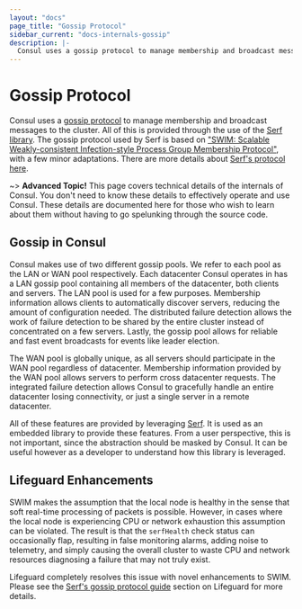```yaml
---
layout: "docs"
page_title: "Gossip Protocol"
sidebar_current: "docs-internals-gossip"
description: |-
  Consul uses a gossip protocol to manage membership and broadcast messages to the cluster. All of this is provided through the use of the Serf library. The gossip protocol used by Serf is based on SWIM: Scalable Weakly-consistent Infection-style Process Group Membership Protocol, with a few minor adaptations.
---
```


# Gossip Protocol

Consul uses a [gossip protocol](https://en.wikipedia.org/wiki/Gossip_protocol)
to manage membership and broadcast messages to the cluster. All of this is provided
through the use of the [Serf library](https://www.serf.io/). The gossip protocol
used by Serf is based on
["SWIM: Scalable Weakly-consistent Infection-style Process Group Membership Protocol"](http://www.cs.cornell.edu/~asdas/research/dsn02-swim.pdf),
with a few minor adaptations. There are more details about [Serf's protocol here](https://www.serf.io/docs/internals/gossip.html).

~> **Advanced Topic!** This page covers technical details of
the internals of Consul. You don't need to know these details to effectively
operate and use Consul. These details are documented here for those who wish
to learn about them without having to go spelunking through the source code.

## Gossip in Consul

Consul makes use of two different gossip pools. We refer to each pool as the
LAN or WAN pool respectively. Each datacenter Consul operates in has a LAN gossip pool
containing all members of the datacenter, both clients and servers. The LAN pool is
used for a few purposes. Membership information allows clients to automatically discover
servers, reducing the amount of configuration needed. The distributed failure detection
allows the work of failure detection to be shared by the entire cluster instead of
concentrated on a few servers. Lastly, the gossip pool allows for reliable and fast
event broadcasts for events like leader election.

The WAN pool is globally unique, as all servers should participate in the WAN pool
regardless of datacenter. Membership information provided by the WAN pool allows
servers to perform cross datacenter requests. The integrated failure detection
allows Consul to gracefully handle an entire datacenter losing connectivity, or just
a single server in a remote datacenter.

All of these features are provided by leveraging [Serf](https://www.serf.io/). It
is used as an embedded library to provide these features. From a user perspective,
this is not important, since the abstraction should be masked by Consul. It can be useful
however as a developer to understand how this library is leveraged.

<a name="lifeguard"></a>
## Lifeguard Enhancements

SWIM makes the assumption that the local node is healthy in the sense
that soft real-time processing of packets is possible. However, in cases
where the local node is experiencing CPU or network exhaustion this assumption
can be violated. The result is that the `serfHealth` check status can
occasionally flap, resulting in false monitoring alarms, adding noise to
telemetry, and simply causing the overall cluster to waste CPU and network
resources diagnosing a failure that may not truly exist.

Lifeguard completely resolves this issue with novel enhancements to SWIM.
Please see the [Serf's gossip protocol guide](https://www.serf.io/docs/internals/gossip.html#lifeguard)
section on Lifeguard for more details.
